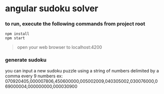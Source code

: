 # angular sudoku solver

### to run, execute the following commands from project root
```
npm install
npm start
```
> open your web browser to localhost:4200


### generate sudoku
you can input a new sudoku puzzle using a string of numbers delimited by a comma every 9 numbers
ex: 070920405,000007806,450600000,005002009,040305002,030076000,069000004,000000000,000030900


